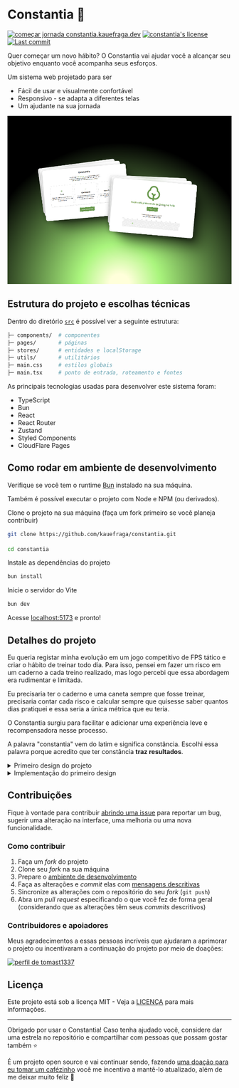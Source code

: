 # Constantia 🌱

[![começar jornada constantia.kauefraga.dev](https://img.shields.io/badge/começar_jornada-constantia.kauefraga.dev-6A994E)](https://constantia.kauefraga.dev)
[![constantia's license](https://img.shields.io/github/license/kauefraga/constantia)](https://github.com/kauefraga/constantia/blob/main/LICENSE)
[![Last commit](https://img.shields.io/github/last-commit/kauefraga/constantia/main)](https://github.com/kauefraga/constantia)

Quer começar um novo hábito? O Constantia vai ajudar você a alcançar seu objetivo enquanto você acompanha seus esforços.

Um sistema web projetado para ser

- Fácil de usar e visualmente confortável
- Responsivo - se adapta a diferentes telas
- Um ajudante na sua jornada

<div align='center'>

[![principais páginas do sistema](docs/shotsso.png)](https://constantia.kauefraga/dev/)

</div>

## Estrutura do projeto e escolhas técnicas

Dentro do diretório [`src`](src/) é possível ver a seguinte estrutura:

```sh
├─ components/  # componentes
├─ pages/       # páginas
├─ stores/      # entidades e localStorage
├─ utils/       # utilitários
├─ main.css     # estilos globais
├─ main.tsx     # ponto de entrada, roteamento e fontes
```

As principais tecnologias usadas para desenvolver este sistema foram:

- TypeScript
- Bun
- React
- React Router
- Zustand
- Styled Components
- CloudFlare Pages

## Como rodar em ambiente de desenvolvimento

Verifique se você tem o runtime [Bun](https://bun.sh/) instalado na sua máquina.

Também é possível executar o projeto com Node e NPM (ou derivados).

Clone o projeto na sua máquina (faça um fork primeiro se você planeja contribuir)

```sh
git clone https://github.com/kauefraga/constantia.git

cd constantia
```

Instale as dependências do projeto

```sh
bun install
```

Inicie o servidor do Vite

```sh
bun dev
```

Acesse [localhost:5173](http://localhost:5173/) e pronto!

## Detalhes do projeto

Eu queria registar minha evolução em um jogo competitivo de FPS tático e criar o hábito de treinar todo dia. Para isso, pensei em fazer um risco em um caderno a cada treino realizado, mas logo percebi que essa abordagem era rudimentar e limitada.

Eu precisaria ter o caderno e uma caneta sempre que fosse treinar, precisaria contar cada risco e calcular sempre que quisesse saber quantos dias pratiquei e essa seria a única métrica que eu teria.

O Constantia surgiu para facilitar e adicionar uma experiência leve e recompensadora nesse processo.

A palavra "constantia" vem do latim e significa constância. Escolhi essa palavra porque acredito que ter constância **traz resultados**.

<details>
  <summary>Primeiro design do projeto</summary>

<br />

Versão desktop da landing page e formulário de hábito, feito no Figma.

![Duas telas de desktop espaçadas, uma contém os elementos da landing page e a outra contém ilustrações e um formulário](docs/first-design.png)

</details>

<details>
  <summary>Implementação do primeiro design</summary>

<br />

![Implementação das telas do design acima](docs/first-implementation.png)

[![demonstração da utilização do sistema](docs/v1-demo.gif)](https://constantia.kauefraga/dev/)

</details>

## Contribuições

Fique à vontade para contribuir [abrindo uma issue](https://github.com/kauefraga/themis/issues/new) para reportar um bug, sugerir uma alteração na interface, uma melhoria ou uma nova funcionalidade.

### Como contribuir

1. Faça um *fork* do projeto
2. Clone seu *fork* na sua máquina
3. Prepare o [ambiente de desenvolvimento](#como-rodar-em-ambiente-de-desenvolvimento)
4. Faça as alterações e *commit* elas com [mensagens descritivas](https://github.com/kauefraga/constantia/commits/main/)
5. Sincronize as alterações com o repositório do seu *fork* (`git push`)
6. Abra um *pull request* especificando o que você fez de forma geral (considerando que as alterações têm seus *commits* descritivos)

### Contribuidores e apoiadores

Meus agradecimentos a essas pessoas incríveis que ajudaram a aprimorar o projeto ou incentivaram a continuação do projeto por meio de doações:

<a href="https://github.com/tomast1337"><img width="60" src="https://github.com/tomast1337.png" alt="perfil de tomast1337" /></a>

## Licença

Este projeto está sob a licença MIT - Veja a [LICENÇA](LICENSE) para mais informações.

---

Obrigado por usar o Constantia! Caso tenha ajudado você, considere dar uma estrela no repositório e compartilhar com pessoas que possam gostar também ⭐

É um projeto open source e vai continuar sendo, fazendo [uma doação para eu tomar um cafézinho](https://pixmeacoffee.vercel.app/kauefraga) você me incentiva a mantê-lo atualizado, além de me deixar muito feliz 💚
